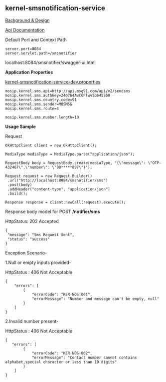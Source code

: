 ## kernel-smsnotification-service
 
[Background & Design](../../docs/design/kernel/kernel-smsnotification.md)

[Api Documentation](https://github.com/mosip/mosip/wiki/Kernel-APIs#5-sms-notification)

Default Port and Context Path

```
server.port=8084
server.servlet.path=/smsnotifier

```

localhost:8084/smsnotifier/swagger-ui.html


**Application Properties**

[kernel-smsnotification-service-dev.properties](../../config/kernel-smsnotification-service-dev.properties)
 
 
 ```
mosip.kernel.sms.api=http://api.msg91.com/api/v2/sendsms
mosip.kernel.sms.authkey=240764AwCGPlwv5bb455b0
mosip.kernel.sms.country.code=91
mosip.kernel.sms.sender=MOSMSG
mosip.kernel.sms.route=4

mosip.kernel.sms.number.length=10
 
 ```
 
 
**Usage Sample**
 
Request

 ```
OkHttpClient client = new OkHttpClient();

MediaType mediaType = MediaType.parse("application/json");

RequestBody body = RequestBody.create(mediaType, "{\"message\": \"OTP-432467\",\"number\": \"98*****897\"}");

Request request = new Request.Builder()
  .url("http://localhost:8084/smsnotifier/sms")
  .post(body)
  .addHeader("content-type", "application/json")
  .build();

Response response = client.newCall(request).execute();
 
 ```


Response body model for POST **/notifier/sms**

HttpStatus: 202 Accepted
  
 ```
{
  "message": "Sms Request Sent",
  "status": "success"
}
 ```
 
Exception Scenario-

1.Null or empty inputs provided-

HttpStatus : 406 Not Acceptable

```
{
    "errors": [
        {
            "errorCode": "KER-NOS-001",
            "errorMessage": "Number and message can't be empty, null"
        }
    ]
}

```

2.Invalid number present-

HttpStatus : 406 Not Acceptable


```
{
   "errors": [
        {
            "errorCode": "KER-NOS-002",
            "errorMessage": "Contact number cannot contains alphabet,special character or less than 10 digits"
        }
    ]
}

```









